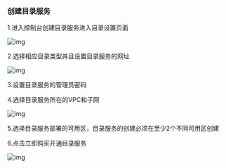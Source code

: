 ### 创建目录服务

1.进入控制台创建目录服务进入目录设置页面

![img](https://github.com/jdcloudcom/cn/blob/joytaobao-ad-20181216/image/DirectoryService/Create-Directory-Service-1.png)

2.选择相应目录类型并且设置目录服务的网址

![img](https://github.com/jdcloudcom/cn/blob/joytaobao-ad-20181216/image/DirectoryService/Create-Directory-Service-2.png)

3.设置目录服务的管理员密码

4.选择目录服务所在的VPC和子网

![img](https://github.com/jdcloudcom/cn/blob/joytaobao-ad-20181216/image/DirectoryService/Create-Directory-Service-3.png)

5.选择目录服务部署的可用区，目录服务的创建必须在至少2个不同可用区创建

6.点击立即购买开通目录服务

![img](https://github.com/jdcloudcom/cn/blob/joytaobao-ad-20181216/image/DirectoryService/Create-Directory-Service-4.png)